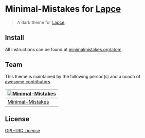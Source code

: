 # Minimal-Mistakes for [Lapce](http://lapce.dev/)

> A dark theme for [Lapce](http://lapce.dev/).

## Install

All instructions can be found at [minimalmistakes.org/atom](https://minimalmistakes.org/apps/code-editors/lapce/).

## Team

This theme is maintained by the following person(s) and a bunch of [awesome contributors](https://github.com/minimal-mistakes/lapce/graphs/contributors).

| [![Minimal-Mistakes](https://avatars.githubusercontent.com/u/99121492?s=125)](https://github.com/Minimal-Mistakes) |
| ------------------------------------------------------------------------------------------------------------------ |
| [Minimal-Mistakes](https://github.com/Minimal-Mistakes)                                                            |

## License

[GPL-TRC License](./LICENSE)
